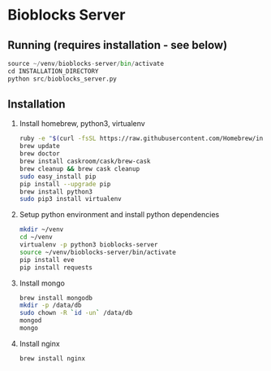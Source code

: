 # Bioblocks Server

## Running (requires installation - see below)

```python
source ~/venv/bioblocks-server/bin/activate
cd INSTALLATION_DIRECTORY
python src/bioblocks_server.py
```

## Installation

1. Install homebrew, python3, virtualenv

   ```sh
   ruby -e "$(curl -fsSL https://raw.githubusercontent.com/Homebrew/install/master/install)"
   brew update
   brew doctor
   brew install caskroom/cask/brew-cask
   brew cleanup && brew cask cleanup
   sudo easy_install pip
   pip install --upgrade pip
   brew install python3
   sudo pip3 install virtualenv
   ```

2. Setup python environment and install python dependencies

   ```sh
   mkdir ~/venv
   cd ~/venv
   virtualenv -p python3 bioblocks-server
   source ~/venv/bioblocks-server/bin/activate
   pip install eve
   pip install requests
   ```

3. Install mongo

   ```sh
   brew install mongodb
   mkdir -p /data/db
   sudo chown -R `id -un` /data/db
   mongod
   mongo
   ```

4. Install nginx

   ```sh
   brew install nginx
   ```
